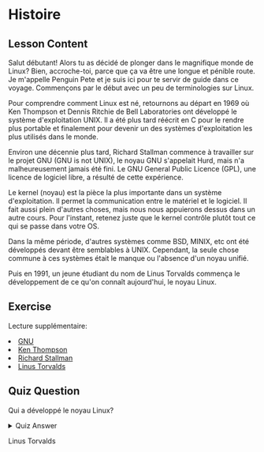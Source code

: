 # Histoire

## Lesson Content

Salut débutant! Alors tu as décidé de plonger dans le magnifique monde de Linux? Bien, accroche-toi, parce que ça va être une longue et pénible route. Je m'appelle Penguin Pete et je suis ici pour te servir de guide dans ce voyage. Commençons par le début avec un peu de terminologies sur Linux. 

Pour comprendre comment Linux est né, retournons au départ en 1969 où Ken Thompson et Dennis Ritchie de Bell Laboratories ont développé le système d'exploitation UNIX. Il a été plus tard réécrit en C pour le rendre plus portable et finalement pour devenir un des systèmes d'exploitation les plus utilisés dans le monde.

Environ une décennie plus tard, Richard Stallman commence à travailler sur le projet GNU (GNU is not UNIX), le noyau GNU s'appelait Hurd, mais n'a malheureusement jamais été fini. Le GNU General Public Licence (GPL), une licence de logiciel libre, a résulté de cette expérience.

Le kernel (noyau) est la pièce la plus importante dans un système d'exploitation. Il permet la communication entre le matériel et le logiciel. Il fait aussi plein d'autres choses, mais nous nous appuierons dessus dans un autre cours. Pour l'instant, retenez juste que le kernel contrôle plutôt tout ce qui se passe dans votre OS.

Dans la même période, d'autres systèmes comme BSD, MINIX, etc ont été développés devant être semblables à UNIX. Cependant, la seule chose commune à ces systèmes était le manque ou l'absence d'un noyau unifié. 

Puis en 1991, un jeune étudiant du nom de Linus Torvalds commença le développement de ce qu'on connaît aujourd'hui, le noyau Linux.

## Exercise

Lecture supplémentaire:
<li><a href='https://www.gnu.org/home.en.html'>GNU</a></li>
<li><a href='https://en.wikipedia.org/wiki/Ken_Thompson'>Ken Thompson</a></li>
<li><a href='https://stallman.org/'>Richard Stallman</a></li>
<li><a href='https://en.wikipedia.org/wiki/Linus_Torvalds'>Linus Torvalds</a></li>

## Quiz Question

Qui a développé le noyau Linux? 

<details>
    <summary>Quiz Answer</summary>
</details>

Linus Torvalds
